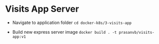 # Visits App Server

- Navigate to application folder
  `cd docker-k8s/3-visits-app`

- Build new express server image
  `docker build . -t prasanvb/visits-app:v1`
